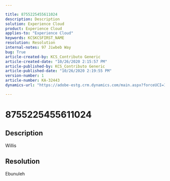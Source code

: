 ```yaml
---

title: 8755225455611024  
description: Description  
solution: Experience Cloud  
product: Experience Cloud  
applies-to: "Experience Cloud"  
keywords: KCSKCSFIRST_NAME  
resolution: Resolution  
internal-notes: 97 Jiwbeb Way  
bug: True  
article-created-by: KCS_Contributo Generic  
article-created-date: "10/26/2020 2:15:57 PM"  
article-published-by: KCS_Contributo Generic  
article-published-date: "10/26/2020 2:19:55 PM"  
version-number: 1  
article-number: KA-32443  
dynamics-url: "https://adobe-estg.crm.dynamics.com/main.aspx?forceUCI=1&pagetype=entityrecord&etn=knowledgearticle&id=885620be-9517-eb11-a813-002248049f6d"

---
```


# 8755225455611024

## Description

Willis

## Resolution

Ebunuleh
